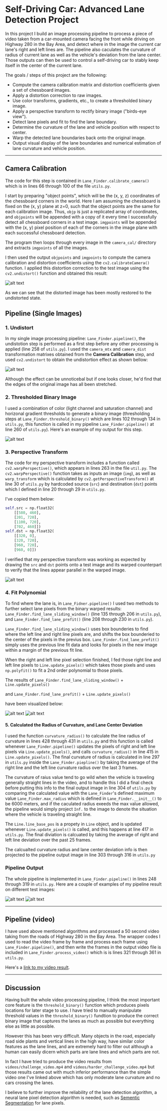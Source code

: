 # Self-Driving Car: Advanced Lane Detection Project

In this project I build an image processing pipeline to process a piece of video taken from a car-mounted camera facing the front while driving on Highway 280 in the Bay Area, and detect where in the image the current car lane's right and left lines are. The pipeline also caculates the curvature of radius of current lane as well as the vehicle's deviation from the lane center. Those outputs can then be used to control a self-driving car to stably keep itself in the center of the current lane.

The goals / steps of this project are the following:

* Compute the camera calibration matrix and distortion coefficients given a set of chessboard images.
* Apply a distortion correction to raw images.
* Use color transforms, gradients, etc., to create a thresholded binary image.
* Apply a perspective transform to rectify binary image ("birds-eye view").
* Detect lane pixels and fit to find the lane boundary.
* Determine the curvature of the lane and vehicle position with respect to center.
* Warp the detected lane boundaries back onto the original image.
* Output visual display of the lane boundaries and numerical estimation of lane curvature and vehicle position.

[//]: # (Image References)

[calibration]: ./output_images/camera_calibration.png "Undistorted"
[undistort]: ./output_images/undistort.png "Road Transformed"
[binary]: ./output_images/binary_threshold.png "Binary Example"
[warp]: ./output_images/warp.png "Warp Example"
[window]: ./output_images/sliding_window.png "Sliding Window Example"
[prefit]: ./output_images/prev_fit.png "Previous Fit Example"
[pipeline]: ./output_images/pipeline.png "Output"
[pipelines]: ./output_images/pipeline_samples.png "8 Output"

---

## Camera Calibration

The code for this step is contained in `Lane_Finder.calibrate_camera()` which is in lines 66 through 100 of the file `utils.py`.

I start by preparing "object points", which will be the (x, y, z) coordinates of the chessboard corners in the world. Here I am assuming the chessboard is fixed on the (x, y) plane at z=0, such that the object points are the same for each calibration image.  Thus, `objp` is just a replicated array of coordinates, and `objpoints` will be appended with a copy of it every time I successfully detect all chessboard corners in a test image.  `imgpoints` will be appended with the (x, y) pixel position of each of the corners in the image plane with each successful chessboard detection.

The program then loops through every image in the `camera_cal/` directory and extracts `imgpoints` of all the images.

I then used the output `objpoints` and `imgpoints` to compute the camera calibration and distortion coefficients using the `cv2.calibrateCamera()` function.  I applied this distortion correction to the test image using the `cv2.undistort()` function and obtained this result:

![alt text][calibration]

As we can see that the distorted image has been mostly restored to the undistorted state.

## Pipeline (Single Images)

### 1. Undistort

In my single image processing pipeline: `Lane_Finder.pipeline()`, the undistotion step is performed as a first step before any other processing is applied (line 258 of `utils.py`). I used the `camera_mtx` and `camera_dist` transformation matrixes obtained from the **Camera Calibration** step, and used `cv2.undistort` to obtain the undistortion effect as shown bellow:

![alt text][undistort]

Although the effect can be unnoticebal but if one looks closer, he'd find that the edges of the original image has all been stretched.

### 2. Thresholded Binary Image

I used a combination of color (light channel and saturation channel) and horizonal gradient thresholds to generate a binary image (thresholding steps at `Lane_Finder.threshold_binary()` which are lines 102 through 134 in `utils.py`, this function is called in my pipeline `Lane_Finder.pipeline()` at line 260 of `utils.py`).  Here's an example of my output for this step.

![alt text][binary]

### 3. Perspective Transform

The code for my perspective transform includes a function called `cv2.warpPerspective()`, which appears in lines 263 in the file `util.py`.  The `cv2.warpPerspective()` function takes as inputs an image (`img`), as well as `warp_transform` which is calculated by `cv2.getPerspectiveTransform()` at line 30 of `utils.py` by hardcoded source (`src`) and destination (`dst`) points which I defined in line 20 through 29 in `utils.py`.

I've copied them below:

```python
self.src = np.float32(
    [[580, 460],
    [201, 720],
    [1100, 720],
    [702, 460]])
self.dst = np.float32(
    [[320, 0],
    [320, 720],
    [960, 720],
    [960, 0]])
```

I verified that my perspective transform was working as expected by drawing the `src` and `dst` points onto a test image and its warped counterpart to verify that the lines appear parallel in the warped image.

![alt text][warp]

### 4. Fit Polynomial

To find where the lane is, in `Lane_Fidner.pipeline()` I used two methods to further select lane pixels from the binary warped results: `Lane_Finder.find_lane_sliding_window()` (line 135 through 206 in `utils.py`), and `Lane_Finder.find_lane_prefit()` (line 208 through 230 in `utils.py`).

`Lane_Finder.find_lane_sliding_window()` uses box bounderies to find where the left line and right line pixels are, and shifts the box bounderied to the center of the pixels in the previus box. `Lane_Finder.find_lane_prefit()` simply uses the previous line fit data and looks for pixels in the new image within a margin of the previous fit line.

When the right and left line pixel selection finished, I fed those right line and left line pixels to `Line.update_pixels()` which takes those pixels and uses `np.polyfit()` to fit a 2nd order polynomial to those pixels.

The results of `Lane_Finder.find_lane_sliding_window()` + `Line.update_pixels()`

and `Lane_Finder.find_lane_prefit()` + `Line.update_pixels()`

have been visualized below:

![alt text][window]
![alt text][prefit]

#### 5. Calculated the Radius of Curvature, and Lane Center Deviation

I used the function `curvature_radius()` to calculate the line radius of curvature in lines 428 through 431 in `utils.py` and this function is called whenever `Lane_Finder.pipeline()` updates the pixels of right and left line pixels via `Line.update_pixels()`, and calls `curvature_radius()` in line 415 in `Line.update_pixels()`. The final curvature of radius is calculated in line 297 in `utils.py` inside the `Lane_Finder.piepline()` by taking the average of the right line and the left line curvature radius over the last 3 frames.

The curvature of raius value tend to go wild when the vehicle is traveling generally straight lines in the video, and to handle this I did a final check before putting this info to the final output image in line 304 of `utils.py` by comparing the calculated value with the `Lane_Finder`'s defined maximum value `Lane_Finder.max_radius` which is defined in `Lane_Finder.__init__()` to be 6000 meters, and if the caculated radius exeeds the max value allowed, the pipeline would simply project `Inf.` to the image to denote the situation where the vehicle is traveling straight line.

The `Line.line_base_pos` is a propety in `Line` object, and is updated whenever `Line.update_pixels()` is called, and this happens at line 417 in `utils.py`. The final diviation is calcuated by taking the average of right and left line deviation over the past 25 frames.

The calcualted curvature radius and lane center deviation info is then projected to the pipeline output image in line 303 through 316 in `utils.py`

### Pipeline Output

The whole pipeline is implemented in `Lane_Finder.pipeline()` in lines 248 through 319 in `utils.py`.  Here are a couple of examples of my pipeline result on different test images:

![alt text][pipeline]
![alt text][pipelines]

---

## Pipeline (video)

I have used above mentioned algorithms and processed a 50 second video taking from the roads of Highway 280 in the Bay Area. The wrapper codes I used to read the video frame by frame and process each frame using `Lane_Finder.pipeline()`, and then write the frames in the output video file is included in `Lane_Finder.process_video()` which is is lines 321 through 361 in `utils.py`.

Here's a [link to my video result](https://youtu.be/Xsx4ypev_JI).

---

## Discussion

Having built the whole video processing pipeline, I think the most important core feature is the `threshold_binary()` function which produces pixels locations for later stage to use. I have tried to manually manipulate threshold values in the `threshold_binary()` fundtion to produce the correct binary image that captures the lanes as much as possible but everything else as little as possible.

However this has been very difficult. Many objects in the road, especially road side plants and vertical lines in the high way, have similar color features as the lane lines, and are extremely hard to filter out although a human can easily dicern which parts are lane lines and which parts are not.

In fact I have tried to produce the video results from `videos/challenge_video.mp4` and `videos/harder_challenge_video.mp4` but those results came out with much inferior performance than the simple video one I've linked above which has only moderate lane curvature and no cars crossing the lanes.

I believe to further improve the reliability of the lane detection algorithm, a neural lane pixel detection algorithm is needed, such as [Sementic Segmentation](https://arxiv.org/abs/1605.06211) for lane pixels.
